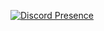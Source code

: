[![Discord Presence](https://lanyard.cnrad.dev/api/:id)](https://discord.com/users/:980871018673479710)
